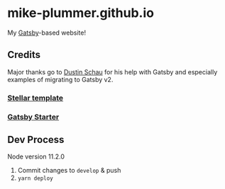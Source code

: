 # mike-plummer.github.io

My [Gatsby](https://www.gatsbyjs.org/)-based website!

## Credits
Major thanks go to [Dustin Schau](https://dustinschau.com/) for his help with Gatsby and especially examples of migrating to Gatsby v2.

### [Stellar template](https://html5up.net/stellar)

### [Gatsby Starter](http://gatsby-stellar.surge.sh/)

## Dev Process

Node version 11.2.0

1. Commit changes to `develop` & push
2. `yarn deploy`